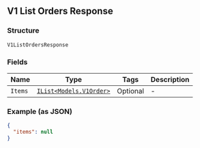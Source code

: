 ## V1 List Orders Response

### Structure

`V1ListOrdersResponse`

### Fields

| Name | Type | Tags | Description |
|  --- | --- | --- | --- |
| `Items` | [`IList<Models.V1Order>`](/doc/models/v1-order.md) | Optional | - |

### Example (as JSON)

```json
{
  "items": null
}
```

